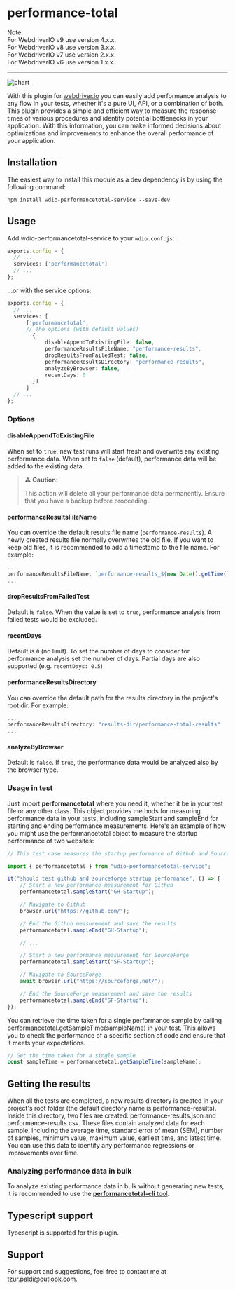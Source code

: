 # performance-total
Note:<br/>
For WebdriverIO v9 use version 4.x.x.<br/>
For WebdriverIO v8 use version 3.x.x.<br/>
For WebdriverIO v7 use version 2.x.x.<br/>
For WebdriverIO v6 use version 1.x.x.

---

![chart](resources/chart.png)

With this plugin for [webdriver.io](https://webdriver.io/) you can easily add performance analysis to any flow in your tests, whether it's a pure UI, API, or a combination of both. This plugin provides a simple and efficient way to measure the response times of various procedures and identify potential bottlenecks in your application. With this information, you can make informed decisions about optimizations and improvements to enhance the overall performance of your application.

## Installation

The easiest way to install this module as a dev dependency is by using the following command:

```
npm install wdio-performancetotal-service --save-dev
```

## Usage

Add wdio-performancetotal-service to your `wdio.conf.js`:

```typescript
exports.config = {
  // ...
  services: ['performancetotal']
  // ...
};
```
...or with the service options:

```typescript
exports.config = {
  // ...
  services: [
      ['performancetotal',
      // The options (with default values)
        {
            disableAppendToExistingFile: false,
            performanceResultsFileName: "performance-results",
            dropResultsFromFailedTest: false,
            performanceResultsDirectory: "performance-results",
            analyzeByBrowser: false,
            recentDays: 0
        }]
      ]
  // ...
};
```

### Options

#### __disableAppendToExistingFile__

When set to `true`, new test runs will start fresh and overwrite any existing performance data.
When set to `false` (default), performance data will be added to the existing data.

> **⚠️ Caution:**
>
> This action will delete all your performance data permanently. Ensure that you have a backup before proceeding.

#### __performanceResultsFileName__

You can override the default results file name (`performance-results`).
A newly created results file normally overwrites the old file. If you want to keep old files, it is recommended to add a timestamp to the file name. For example:

```typescript
...
performanceResultsFileName: `performance-results_${new Date().getTime()}`
...
```

#### __dropResultsFromFailedTest__

Default is `false`. When the value is set to `true`, performance analysis from failed tests would be excluded.

#### __recentDays__

Default is `0` (no limit). To set the number of days to consider for performance analysis set the number of days. Partial days are also supported (e.g. `recentDays: 0.5`)

#### __performanceResultsDirectory__

You can override the default path for the results directory in the project's root dir.
For example:

```typescript
...
performanceResultsDirectory: "results-dir/performance-total-results"
...
```

#### __analyzeByBrowser__

Default is `false`. If `true`, the performance data would be analyzed also by the browser type.


### Usage in test

Just import __performancetotal__ where you need it, whether it be in your test file or any other class. This object provides methods for measuring performance data in your tests, including sampleStart and sampleEnd for starting and ending performance measurements.
Here's an example of how you might use the performancetotal object to measure the startup performance of two websites:

```typescript
// This test case measures the startup performance of Github and SourceForge using the performancetotal object.

import { performancetotal } from "wdio-performancetotal-service";

it("should test github and sourceforge startup performance", () => {
    // Start a new performance measurement for Github
    performancetotal.sampleStart("GH-Startup");

    // Navigate to Github
    browser.url("https://github.com/");

    // End the Github measurement and save the results
    performancetotal.sampleEnd("GH-Startup");

    // ...

    // Start a new performance measurement for SourceForge
    performancetotal.sampleStart("SF-Startup");

    // Navigate to SourceForge
    await browser.url("https://sourceforge.net/");

    // End the SourceForge measurement and save the results
    performancetotal.sampleEnd("SF-Startup");
});

```

You can retrieve the time taken for a single performance sample by calling performancetotal.getSampleTime(sampleName) in your test. This allows you to check the performance of a specific section of code and ensure that it meets your expectations.

```typescript
// Get the time taken for a single sample
const sampleTime = performancetotal.getSampleTime(sampleName);

```

## Getting the results

When all the tests are completed, a new results directory is created in your project's root folder (the default directory name is performance-results). Inside this directory, two files are created: performance-results.json and performance-results.csv. These files contain analyzed data for each sample, including the average time, standard error of mean (SEM), number of samples, minimum value, maximum value, earliest time, and latest time. You can use this data to identify any performance regressions or improvements over time.

### Analyzing performance data in bulk

To analyze existing performance data in bulk without generating new tests, it is recommended to use the [__performancetotal-cli__ tool](https://www.npmjs.com/package/performancetotal-cli).

## Typescript support

Typescript is supported for this plugin.

## Support

For support and suggestions, feel free to contact me at [tzur.paldi@outlook.com](mailto:tzur.paldi@outlook.com).